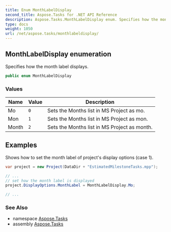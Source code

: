```yaml
---
title: Enum MonthLabelDisplay
second_title: Aspose.Tasks for .NET API Reference
description: Aspose.Tasks.MonthLabelDisplay enum. Specifies how the month label displays
type: docs
weight: 1050
url: /net/aspose.tasks/monthlabeldisplay/
---
```

## MonthLabelDisplay enumeration

Specifies how the month label displays.

```csharp
public enum MonthLabelDisplay
```

### Values

| Name | Value | Description |
| --- | --- | --- |
| Mo | `0` | Sets the Months list in MS Project as mo. |
| Mon | `1` | Sets the Months list in MS Project as mon. |
| Month | `2` | Sets the Months list in MS Project as month. |

## Examples

Shows how to set the month label of project's display options (case 1).

```csharp
var project = new Project(DataDir + "EstimatedMilestoneTasks.mpp");

// ...
// set how the month label is displayed
project.DisplayOptions.MonthLabel = MonthLabelDisplay.Mo;

// ...
```

### See Also

* namespace [Aspose.Tasks](../../aspose.tasks/)
* assembly [Aspose.Tasks](../../)


